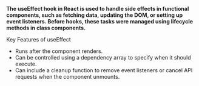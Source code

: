 **The useEffect hook in React is used to handle side effects in functional components, such as fetching data, updating the DOM, or setting up event listeners. Before hooks, these tasks were managed using lifecycle methods in class components.**

Key Features of useEffect

- Runs after the component renders.
- Can be controlled using a dependency array to specify when it should execute.
- Can include a cleanup function to remove event listeners or cancel API requests when the component unmounts.
